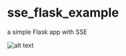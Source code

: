 # sse_flask_example
a simple Flask app with SSE

![alt text](https://github.com/wh13371/sse_flask_example/master/sse_flask.png "se flask example")
